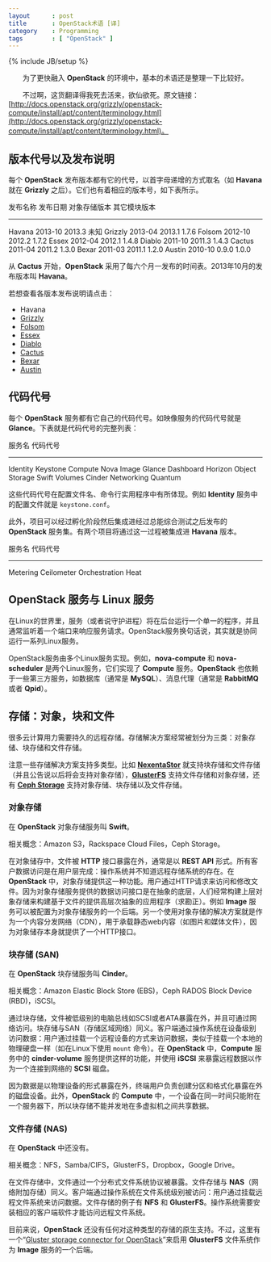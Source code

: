 ```yaml
---
layout      : post
title       : OpenStack术语 [译]
category    : Programming
tags        : [ "OpenStack" ]
---
```

{% include JB/setup %}

　　为了更快融入 **OpenStack** 的环境中，基本的术语还是整理一下比较好。

　　不过啊，这货翻译得我死去活来，欲仙欲死。原文链接：[http://docs.openstack.org/grizzly/openstack-compute/install/apt/content/terminology.html](http://docs.openstack.org/grizzly/openstack-compute/install/apt/content/terminology.html)。


<!-- 我是小小分割符 -->

## 版本代号以及发布说明

每个 **OpenStack** 发布版本都有它的代号，以首字母递增的方式取名（如 **Havana** 就在 **Grizzly** 之后）。它们也有着相应的版本号，如下表所示。

  发布名称        发布日期       对象存储版本      其它模块版本
------------   -------------  ----------------  ---------------
Havana            2013-10     2013.3            未知
Grizzly           2013-04     2013.1            1.7.6
Folsom            2012-10     2012.2            1.7.2
Essex             2012-04     2012.1            1.4.8
Diablo            2011-10     2011.3            1.4.3
Cactus            2011-04     2011.2            1.3.0
Bexar             2011-03     2011.1            1.2.0
Austin            2010-10     0.9.0             1.0.0

从 **Cactus** 开始，**OpenStack** 采用了每六个月一发布的时间表。2013年10月的发布版本叫 **Havana**。

若想查看各版本发布说明请点击：

  * Havana
  * [Grizzly](http://wiki.openstack.org/ReleaseNotes/Grizzly)
  * [Folsom](http://wiki.openstack.org/ReleaseNotes/Folsom)
  * [Essex](http://wiki.openstack.org/ReleaseNotes/Essex)
  * [Diablo](http://wiki.openstack.org/ReleaseNotes/Diablo)
  * [Cactus](http://wiki.openstack.org/ReleaseNotes/Cactus)
  * [Bexar](http://wiki.openstack.org/ReleaseNotes/Bexar)
  * [Austin](http://wiki.openstack.org/ReleaseNotes/Austin)

## 代码代号

每个 **OpenStack** 服务都有它自己的代码代号。如映像服务的代码代号就是 **Glance**。下表就是代码代号的完整列表：

服务名                    代码代号
---------------           --------------------
Identity                  Keystone
Compute                   Nova
Image                     Glance
Dashboard                 Horizon
Object Storage            Swift
Volumes                   Cinder
Networking                Quantum

这些代码代号在配置文件名、命令行实用程序中有所体现。例如 **Identity** 服务中的配置文件就是 `keystone.conf`。

此外，项目可以经过孵化阶段然后集成进经过总能综合测试之后发布的 **OpenStack** 服务集。有两个项目将通过这一过程被集成进 **Havana** 版本。

服务名                    代码代号
---------------           --------------------
Metering                  Ceilometer
Orchestration             Heat

## OpenStack 服务与 Linux 服务

在Linux的世界里，服务（或者说守护进程）将在后台运行一个单一的程序，并且通常监听着一个端口来响应服务请求。OpenStack服务换句话说，其实就是协同运行一系列Linux服务。

OpenStack服务由多个Linux服务实现。例如，**nova-compute** 和 **nova-scheduler** 是两个Linux服务，它们实现了 **Compute** 服务。**OpenStack** 也依赖于一些第三方服务，如数据库（通常是 **MySQL**）、消息代理（通常是 **RabbitMQ** 或者 **Qpid**）。

## 存储：对象，块和文件

很多云计算用力需要持久的远程存储。存储解决方案经常被划分为三类：对象存储、块存储和文件存储。

注意一些存储解决方案支持多类型。比如 **[NexentaStor](http://nexenta.com/)** 就支持块存储和文件存储（并且公告说以后将会支持对象存储），**[GlusterFS](http://www.gluster.org/)** 支持文件存储和对象存储，还有 **[Ceph Storage](http://www.ceph.com/)** 支持对象存储、块存储以及文件存储。

### 对象存储

在 **OpenStack** 对象存储服务叫 **Swift**。

相关概念：Amazon S3，Rackspace Cloud Files，Ceph Storage。

在对象储存中，文件被 **HTTP** 接口暴露在外，通常是以 **REST API** 形式。所有客户数据访问是在用户层完成：操作系统并不知道远程存储系统的存在。在 **OpenStack** 中，对象存储提供这一种功能。用户通过HTTP请求来访问和修改文件。因为对象存储服务提供的数据访问接口是在抽象的底层，人们经常构建上层对象存储来构建基于文件的提供高层次抽象的应用程序（求勘正）。例如 **Image** 服务可以被配置为对象存储服务的一个后端。另一个使用对象存储的解决方案就是作为一个内容分发网络（CDN），用于承载静态web内容（如图片和媒体文件），因为对象储存本身就提供了一个HTTP接口。

### 块存储 (SAN)

在 **OpenStack** 块存储服务叫 **Cinder**。

相关概念：Amazon Elastic Block Store (EBS)，Ceph RADOS Block Device (RBD)，iSCSI。

通过块存储，文件被低级别的电脑总线如SCSI或者ATA暴露在外，并且可通过网络访问。块存储与SAN（存储区域网络）同义。客户端通过操作系统在设备级别访问数据：用户通过挂载一个远程设备的方式来访问数据，类似于挂载一个本地的物理硬盘一样（如在Linux下使用 `mount` 命令）。在 **OpenStack** 中，**Compute** 服务中的 **cinder-volume** 服务提供这样的功能，并使用 **iSCSI** 来暴露远程数据以作为一个连接到网络的 **SCSI** 磁盘。

因为数据是以物理设备的形式暴露在外，终端用户负责创建分区和格式化暴露在外的磁盘设备。此外，**OpenStack** 的 **Compute** 中，一个设备在同一时间只能附在一个服务器下，所以块存储不能并发地在多虚拟机之间共享数据。

### 文件存储 (NAS)

在 **OpenStack** 中还没有。

相关概念：NFS，Samba/CIFS，GlusterFS，Dropbox，Google Drive。

在文件存储中，文件通过一个分布式文件系统协议被暴露。文件存储与 **NAS**（网络附加存储）同义。客户端通过操作系统在文件系统级别被访问：用户通过挂载远程文件系统来访问数据。文件存储的例子有 **NFS** 和 **GlusterFS**。操作系统需要安装相应的客户端软件才能访问远程文件系统。

目前来说，**OpenStack** 还没有任何对这种类型的存储的原生支持。不过，这里有一个“[Gluster storage connector for OpenStack](http://gluster.org/community/documentation//index.php/OSConnect)”来启用 **GlusterFS** 文件系统作为 **Image** 服务的一个后端。